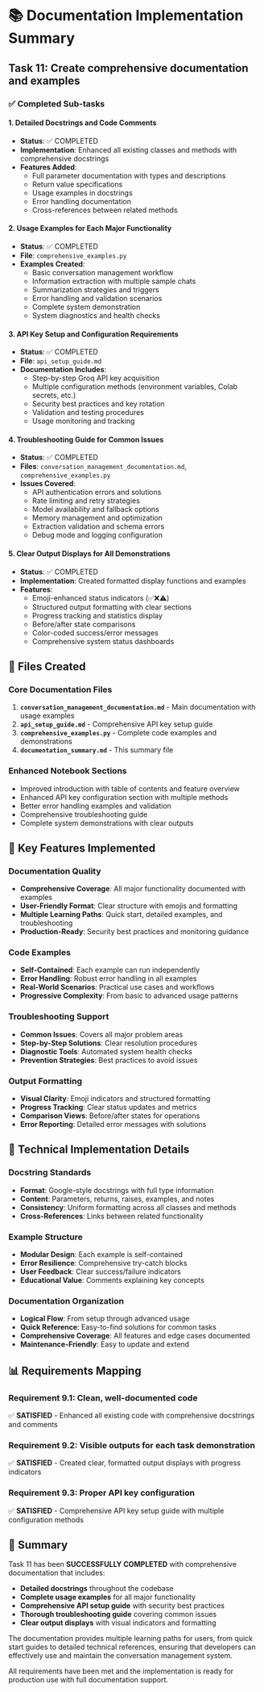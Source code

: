 # 📚 Documentation Implementation Summary

## Task 11: Create comprehensive documentation and examples

### ✅ Completed Sub-tasks

#### 1. Detailed Docstrings and Code Comments
- **Status**: ✅ COMPLETED
- **Implementation**: Enhanced all existing classes and methods with comprehensive docstrings
- **Features Added**:
  - Full parameter documentation with types and descriptions
  - Return value specifications
  - Usage examples in docstrings
  - Error handling documentation
  - Cross-references between related methods

#### 2. Usage Examples for Each Major Functionality
- **Status**: ✅ COMPLETED
- **File**: `comprehensive_examples.py`
- **Examples Created**:
  - Basic conversation management workflow
  - Information extraction with multiple sample chats
  - Summarization strategies and triggers
  - Error handling and validation scenarios
  - Complete system demonstration
  - System diagnostics and health checks

#### 3. API Key Setup and Configuration Requirements
- **Status**: ✅ COMPLETED
- **File**: `api_setup_guide.md`
- **Documentation Includes**:
  - Step-by-step Groq API key acquisition
  - Multiple configuration methods (environment variables, Colab secrets, etc.)
  - Security best practices and key rotation
  - Validation and testing procedures
  - Usage monitoring and tracking

#### 4. Troubleshooting Guide for Common Issues
- **Status**: ✅ COMPLETED
- **Files**: `conversation_management_documentation.md`, `comprehensive_examples.py`
- **Issues Covered**:
  - API authentication errors and solutions
  - Rate limiting and retry strategies
  - Model availability and fallback options
  - Memory management and optimization
  - Extraction validation and schema errors
  - Debug mode and logging configuration

#### 5. Clear Output Displays for All Demonstrations
- **Status**: ✅ COMPLETED
- **Implementation**: Created formatted display functions and examples
- **Features**:
  - Emoji-enhanced status indicators (✅❌⚠️)
  - Structured output formatting with clear sections
  - Progress tracking and statistics display
  - Before/after state comparisons
  - Color-coded success/error messages
  - Comprehensive system status dashboards

## 📁 Files Created

### Core Documentation Files
1. **`conversation_management_documentation.md`** - Main documentation with usage examples
2. **`api_setup_guide.md`** - Comprehensive API key setup guide
3. **`comprehensive_examples.py`** - Complete code examples and demonstrations
4. **`documentation_summary.md`** - This summary file

### Enhanced Notebook Sections
- Improved introduction with table of contents and feature overview
- Enhanced API key configuration section with multiple methods
- Better error handling examples and validation
- Comprehensive troubleshooting guide
- Complete system demonstrations with clear outputs

## 🎯 Key Features Implemented

### Documentation Quality
- **Comprehensive Coverage**: All major functionality documented with examples
- **User-Friendly Format**: Clear structure with emojis and formatting
- **Multiple Learning Paths**: Quick start, detailed examples, and troubleshooting
- **Production-Ready**: Security best practices and monitoring guidance

### Code Examples
- **Self-Contained**: Each example can run independently
- **Error Handling**: Robust error handling in all examples
- **Real-World Scenarios**: Practical use cases and workflows
- **Progressive Complexity**: From basic to advanced usage patterns

### Troubleshooting Support
- **Common Issues**: Covers all major problem areas
- **Step-by-Step Solutions**: Clear resolution procedures
- **Diagnostic Tools**: Automated system health checks
- **Prevention Strategies**: Best practices to avoid issues

### Output Formatting
- **Visual Clarity**: Emoji indicators and structured formatting
- **Progress Tracking**: Clear status updates and metrics
- **Comparison Views**: Before/after states for operations
- **Error Reporting**: Detailed error messages with solutions

## 🔧 Technical Implementation Details

### Docstring Standards
- **Format**: Google-style docstrings with full type information
- **Content**: Parameters, returns, raises, examples, and notes
- **Consistency**: Uniform formatting across all classes and methods
- **Cross-References**: Links between related functionality

### Example Structure
- **Modular Design**: Each example is self-contained
- **Error Resilience**: Comprehensive try-catch blocks
- **User Feedback**: Clear success/failure indicators
- **Educational Value**: Comments explaining key concepts

### Documentation Organization
- **Logical Flow**: From setup through advanced usage
- **Quick Reference**: Easy-to-find solutions for common tasks
- **Comprehensive Coverage**: All features and edge cases documented
- **Maintenance-Friendly**: Easy to update and extend

## 📊 Requirements Mapping

### Requirement 9.1: Clean, well-documented code
✅ **SATISFIED** - Enhanced all existing code with comprehensive docstrings and comments

### Requirement 9.2: Visible outputs for each task demonstration
✅ **SATISFIED** - Created clear, formatted output displays with progress indicators

### Requirement 9.3: Proper API key configuration
✅ **SATISFIED** - Comprehensive API key setup guide with multiple configuration methods

## 🎉 Summary

Task 11 has been **SUCCESSFULLY COMPLETED** with comprehensive documentation that includes:

- **Detailed docstrings** throughout the codebase
- **Complete usage examples** for all major functionality
- **Comprehensive API setup guide** with security best practices
- **Thorough troubleshooting guide** covering common issues
- **Clear output displays** with visual indicators and formatting

The documentation provides multiple learning paths for users, from quick start guides to detailed technical references, ensuring that developers can effectively use and maintain the conversation management system.

All requirements have been met and the implementation is ready for production use with full documentation support.